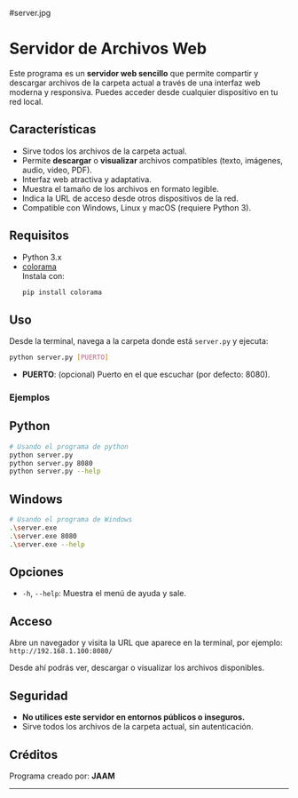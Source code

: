 #server.jpg
# Servidor de Archivos Web

Este programa es un **servidor web sencillo** que permite compartir y descargar archivos de la carpeta actual a través de una interfaz web moderna y responsiva. Puedes acceder desde cualquier dispositivo en tu red local.

## Características

- Sirve todos los archivos de la carpeta actual.
- Permite **descargar** o **visualizar** archivos compatibles (texto, imágenes, audio, video, PDF).
- Interfaz web atractiva y adaptativa.
- Muestra el tamaño de los archivos en formato legible.
- Indica la URL de acceso desde otros dispositivos de la red.
- Compatible con Windows, Linux y macOS (requiere Python 3).

## Requisitos

- Python 3.x
- [colorama](https://pypi.org/project/colorama/)  
  Instala con:  
  ```sh
  pip install colorama
  ```

## Uso

Desde la terminal, navega a la carpeta donde está `server.py` y ejecuta:

```sh
python server.py [PUERTO]
```

- **PUERTO**: (opcional) Puerto en el que escuchar (por defecto: 8080).

### Ejemplos

## Python
```sh
# Usando el programa de python
python server.py
python server.py 8080
python server.py --help
```
## Windows
```sh
# Usando el programa de Windows
.\server.exe
.\server.exe 8080
.\server.exe --help
```
## Opciones

- `-h`, `--help`: Muestra el menú de ayuda y sale.

## Acceso

Abre un navegador y visita la URL que aparece en la terminal, por ejemplo:  
`http://192.168.1.100:8080/`

Desde ahí podrás ver, descargar o visualizar los archivos disponibles.

## Seguridad

- **No utilices este servidor en entornos públicos o inseguros.**
- Sirve todos los archivos de la carpeta actual, sin autenticación.

## Créditos

Programa creado por: **JAAM**

---

